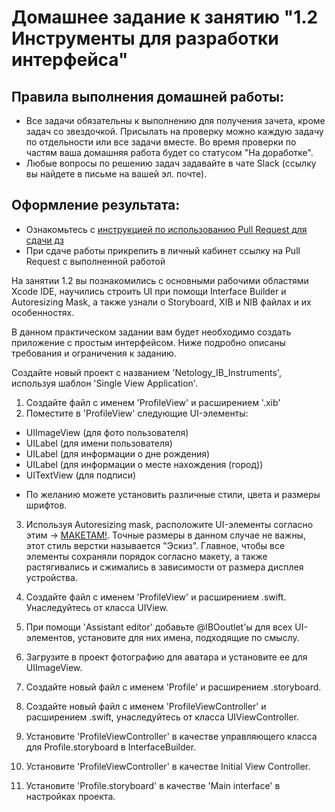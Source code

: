 # Домашнее задание к занятию "1.2 Инструменты для разработки интерфейса"

## Правила выполнения домашней работы:

* Все задачи обязательны к выполнению для получения зачета, кроме задач со звездочкой. Присылать на проверку можно каждую задачу по отдельности или все задачи вместе. Во время проверки по частям ваша домашняя работа будет со статусом "На доработке".
* Любые вопросы по решению задач задавайте в чате Slack (ссылку вы найдете в письме на вашей эл. почте).

## Оформление результата:

* Ознакомьтесь с [инструкцией по использованию Pull Request для сдачи дз](https://github.com/netology-code/iosint-homeworks/blob/main/Pull%20request's%20guideline.md)
* При сдаче работы прикрепить в личный кабинет ссылку на Pull Request с выполненной работой

На занятии 1.2 вы познакомились с основными рабочими областями Xcode IDE, научились строить UI при помощи Interface Builder и Autoresizing Mask, а также узнали о Storyboard, XIB и NIB файлах и их особенностях.

В данном практическом задании вам будет необходимо создать приложение с простым интерфейсом. Ниже подробно описаны требования и ограничения к заданию.

Создайте новый проект с названием 'Netology_IB_Instruments', используя шаблон 'Single View Application'. 

1. Создайте файл с именем 'ProfileView' и расширением '.xib'
2. Поместите в 'ProfileView' следующие UI-элементы:
- UIImageView (для фото пользователя)
- UILabel (для имени пользователя)
- UILabel (для информации о дне рождения)
- UILabel (для информации о месте нахождения (город))
- UITextView (для подписи)

* По желанию можете установить различные стили, цвета и размеры шрифтов.

3. Используя Autoresizing mask, расположите UI-элементы согласно этим -> [МАКЕТАМ!](https://github.com/netology-code/iosui-homeworks/tree/master/). Точные размеры в данном случае не важны, этот стиль верстки называется "Эскиз". Главное, чтобы все элементы сохраняли порядок согласно макету, а также растягивались и сжимались в зависимости от размера дисплея устройства.

4. Создайте файл c именем 'ProfileView' и расширением .swift. Унаследуйтесь от класса UIView.
5. При помощи 'Assistant editor' добавьте @IBOoutlet'ы для всех UI-элементов, установите для них имена, подходящие по смыслу.
6. Загрузите в проект фотографию для аватара и установите ее для UIImageView.
7. Создайте новый файл с именем 'Profile' и расширением .storyboard.
8. Создайте новый файл с именем 'ProfileViewController' и расширением .swift, унаследуйтесь от класса UIViewController.
9. Установите 'ProfileViewController' в качестве управляющего класса для Profile.storyboard в InterfaceBuilder.
10. Установите 'ProfileViewController' в качестве Initial View Controller.
11. Установите 'Profile.storyboard' в качестве 'Main interface' в настройках проекта. 
